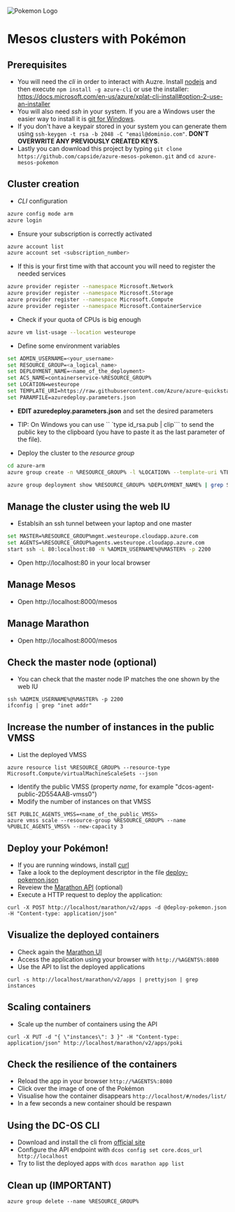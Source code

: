
![Pokemon Logo](http://vignette1.wikia.nocookie.net/es.pokemon/images/6/61/Logo_de_Pok%C3%A9mon_(EN).png)

# Mesos clusters with Pokémon

## Prerequisites

* You will need the *cli* in order to interact with Auzre. Install  [nodejs](https://nodejs.org/en/) and then execute  ```npm install -g azure-cli``` or use the installer: https://docs.microsoft.com/en-us/azure/xplat-cli-install#option-2-use-an-installer
* You will also need *ssh* in your system. If you are a Windows user the easier way to install it is [git for Windows](https://git-scm.com/download/win).
* If you don't have a keypair stored in your system you can generate them using ```ssh-keygen -t rsa -b 2048 -C "email@dominio.com"```. **DON'T OVERWRITE ANY PREVIOUSLY CREATED KEYS**.
* Lastly you can download this project by typing ```git clone https://github.com/capside/azure-mesos-pokemon.git``` and ```cd azure-mesos-pokemon```

## Cluster creation

* *CLI* configuration

```bash
azure config mode arm
azure login
```
* Ensure your subscription is correctly activated

```bash
azure account list
azure account set <subscription_number>
```

* If this is your first time with that account you will need to register the needed services

```bash
azure provider register --namespace Microsoft.Network
azure provider register --namespace Microsoft.Storage
azure provider register --namespace Microsoft.Compute
azure provider register --namespace Microsoft.ContainerService
```

* Check if your quota of CPUs is big enough

```bash
azure vm list-usage --location westeurope
```

* Define some environment variables

```bash
set ADMIN_USERNAME=<your_username>
set RESOURCE_GROUP=<a_logical_name>
set DEPLOYMENT_NAME=<name_of_the_deployment>
set ACS_NAME=containerservice-%RESOURCE_GROUP%
set LOCATION=westeurope
set TEMPLATE_URI=https://raw.githubusercontent.com/Azure/azure-quickstart-templates/master/101-acs-dcos/azuredeploy.json
set PARAMFILE=azuredeploy.parameters.json
```

* **EDIT azuredeploy.parameters.json** and set the desired parameters
* TIP: On Windows you can use `` `type id_rsa.pub | clip``` to send the public key to the clipboard (you have to paste it as the last parameter of the file).

* Deploy the cluster to the *resource group*

```bash
cd azure-arm
azure group create -n %RESOURCE_GROUP% -l %LOCATION% --template-uri %TEMPLATE_URI% -e %PARAMFILE% --deployment-name %DEPLOYMENT_NAME%

azure group deployment show %RESOURCE_GROUP% %DEPLOYMENT_NAME% | grep State
```

## Manage the cluster using the web IU

* Establsih an ssh tunnel between your laptop and one master

```bash
set MASTER=%RESOURCE_GROUP%mgmt.westeurope.cloudapp.azure.com
set AGENTS=%RESOURCE_GROUP%agents.westeurope.cloudapp.azure.com
start ssh -L 80:localhost:80 -N %ADMIN_USERNAME%@%MASTER% -p 2200
```

* Open http://localhost:80 in your local browser

## Manage Mesos

* Open http://localhost:8000/mesos 

## Manage Marathon

* Open http://localhost:8000/mesos 

## Check the master node (optional)

* You can check that the master node IP matches the one shown by the web IU

```
ssh %ADMIN_USERNAME%@%MASTER% -p 2200
ifconfig | grep "inet addr"
```

## Increase the number of instances in the public VMSS

* List the deployed VMSS

```
azure resource list %RESOURCE_GROUP% --resource-type Microsoft.Compute/virtualMachineScaleSets --json  
```

* Identify the public VMSS (property *name*, for example "dcos-agent-public-2D554AAB-vmss0")
* Modify the number of instances on that VMSS

```
SET PUBLIC_AGENTS_VMSS=<name_of_the_public_VMSS>
azure vmss scale --resource-group %RESOURCE_GROUP% --name %PUBLIC_AGENTS_VMSS% --new-capacity 3
```

## Deploy your Pokémon!

* If you are running windows, install [curl](https://curl.haxx.se/download.html)
* Take a look to the deployment descriptor in the file [deploy-pokemon.json](https://github.com/capside/azure-mesos-pokemon/blob/master/azure-arm/deploy-pokemon.json)
* Reveiew the [Marathon API](https://mesosphere.github.io/marathon/docs/rest-api.html) (optional)
* Execute a HTTP request to deploy the application:

```
curl -X POST http://localhost/marathon/v2/apps -d @deploy-pokemon.json -H "Content-type: application/json"
```

## Visualize the deployed containers

* Check again the [Marathon UI](http://localhost/marathon)
* Access the application using your browser with ```http://%AGENTS%:8080```
* Use the API to list the deployed applications

```
curl -s http://localhost/marathon/v2/apps | prettyjson | grep instances
```

## Scaling containers

* Scale up the number of containers using the API

```
curl -X PUT -d "{ \"instances\": 3 }" -H "Content-type: application/json" http://localhost/marathon/v2/apps/poki
```

## Check the resilience of the containers

* Reload the app in your browser ```http://%AGENTS%:8080```
* Click over the image of one of the Pokémon
* Visualise how the container disappears ```http://localhost/#/nodes/list/```
* In a few seconds a new container should be respawn

## Using the DC-OS CLI

* Download and install the cli from [official site](https://dcos.io/docs/1.8/usage/cli/install/#windows)
* Configure the API endpoint with ```dcos config set core.dcos_url http://localhost```
* Try to list the deployed apps with ```dcos marathon app list```

## Clean up (**IMPORTANT**)

```
azure group delete --name %RESOURCE_GROUP%
```
